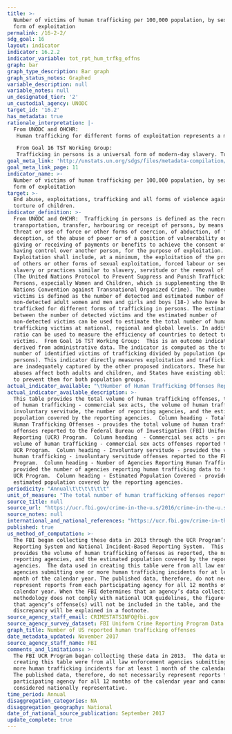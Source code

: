 ```yaml
---
title: >-
  Number of victims of human trafficking per 100,000 population, by sex, age and
  form of exploitation
permalink: /16-2-2/
sdg_goal: 16
layout: indicator
indicator: 16.2.2
indicator_variable: tot_rpt_hum_trfkg_offns
graph: bar
graph_type_description: Bar graph
graph_status_notes: Graphed
variable_description: null
variable_notes: null
un_designated_tier: '2'
un_custodial_agency: UNODC
target_id: '16.2'
has_metadata: true
rationale_interpretation: |-
  From UNODC and OHCHR: 
   Human trafficking for different forms of exploitation represents a major violation of victim's human rights, dignity and inclusion to the society. It has an impact on a person's health and opportunities, it creates economic inequalities and it is a threat to the personal security. The regular production of figures on this indicator will allow the monitoring of the impact of the anti-trafficking measures to the level of trafficking at national, regional and global levels. It also helps to assess the capacity of countries to detect and consequently support victims of trafficking. It will raise awareness on the most prevalent forms of trafficking in persons in different parts of the world. 

   From Goal 16 TST Working Group: 
   Trafficking in persons is a universal form of modern-day slavery. Trafficked persons are often victims of physical, sexual and psychological violence. The demand for cheap labour and sexual services, coupled with criminal practices that seek to profit from the exploitation of vulnerable people, is its main driver. Addressing this most egregious violation of human rights would significantly contribute to one of the main priorities of post-2015 namely to "leave no one behind" and has its legal basis in the UN Convention on Transnational Organized Crime and the optional protocol on human trafficking.
goal_meta_link: 'http://unstats.un.org/sdgs/files/metadata-compilation/Metadata-Goal-16.pdf'
goal_meta_link_page: 11
indicator_name: >-
  Number of victims of human trafficking per 100,000 population, by sex, age and
  form of exploitation
target: >-
  End abuse, exploitations, trafficking and all forms of violence against and
  torture of children.
indicator_definition: >-
  From UNODC and OHCHR:  Trafficking in persons is defined as the recruitment,
  transportation, transfer, harbouring or receipt of persons, by means of the
  threat or use of force or other forms of coercion, of abduction, of fraud, of
  deception, of the abuse of power or of a position of vulnerability or of the
  giving or receiving of payments or benefits to achieve the consent of a person
  having control over another person, for the purpose of exploitation.
  Exploitation shall include, at a minimum, the exploitation of the prostitution
  of others or other forms of sexual exploitation, forced labour or services,
  slavery or practices similar to slavery, servitude or the removal of organs
  (The United Nations Protocol to Prevent Suppress and Punish Trafficking in
  Persons, especially Women and Children, which is supplementing the United
  Nations Convention against Transnational Organized Crime). The number of
  victims is defined as the number of detected and estimated number of
  non-detected adult women and men and girls and boys (18-) who have been
  trafficked for different forms of trafficking in persons. The estimated ratio
  between the number of detected victims and the estimated number of
  non-detected victims can be used to estimate the total number of human
  trafficking victims at national, regional and global levels. In addition, the
  ratio can be used to measure the efficiency of countries to detect trafficking
  victims.  From Goal 16 TST Working Group:  This is an outcome indicator
  derived from administrative data. The indicator is computed as the total
  number of identified victims of trafficking divided by population (per 100,000
  persons). This indicator directly measures exploitation and trafficking, which
  are inadequately captured by the other proposed indicators. These human rights
  abuses affect both adults and children, and States have existing obligations
  to prevent them for both population groups.
actual_indicator_available: "\tNumber of Human Trafficking Offenses Reported to the FBI UCR Program.  \t\t\t\t\t\t\t\t\t"
actual_indicator_available_description: >-
  This table provides the total volume of human trafficking offenses, the volume
  of human trafficking - commercial sex acts, the volume of human trafficking -
  involuntary servitude, the number of reporting agencies, and the estimated
  population covered by the reporting agencies.  Column heading - Total Reported
  Human Trafficking Offenses - provides the total volume of human trafficking
  offenses reported to the Federal Bureau of Investigation (FBI) Uniform Crime
  Reporting (UCR) Program.  Column heading  - Commercial sex acts - provides the
  volume of human trafficking - commercial sex acts offenses reported to the FBI
  UCR Program.  Column heading - Involuntary servitude - provided the volume of
  human trafficking - involuntary servitude offenses reported to the FBI UCR
  Program.  Column heading - Number of Agencies Reporting Human Trafficking -
  provided the number of agencies reporting human trafficking data to the FBI
  UCR Program.  Column heading - Estimated Population Covered - provided the 
  estimated population covered by the reporting agencies.
periodicity: "Annual\t\t\t\t\t\t"
unit_of_measure: "The total number of human trafficking offenses reported, the total number of human trafficking - commercial sex acts offenses reported, the total number of human trafficking - involuntary servitude offenses reported, the number of agencies reporting human trafficking offenses, and the estimated population of the reporting agencies.  \t\t\t\t\t\t"
source_title: null
source_url: "https://ucr.fbi.gov/crime-in-the-u.s/2016/crime-in-the-u.s.-2016/additional-publications/human-trafficking\t\t\t\t\t\t"
source_notes: null
international_and_national_references: "https://ucr.fbi.gov/crime-in-the-u.s/2016/crime-in-the-u.s.-2016/additional-publications/human-trafficking\t\t\t\t\t\t"
published: true
us_method_of_computation: >-
  The FBI began collecting these data in 2013 through the UCR Program’s Summary
  Reporting System and National Incident-Based Reporting System.  This table
  provides the volume of human trafficking offenses as reported, the number of
  reporting agencies, and the estimated population covered by the reporting
  agencies.  The data used in creating this table were from all law enforcement
  agencies submitting one or more human trafficking incidents for at least 1
  month of the calendar year. The published data, therefore, do not necessarily
  represent reports from each participating agency for all 12 months of the
  calendar year. When the FBI determines that an agency’s data collection
  methodology does not comply with national UCR guidelines, the figure(s) for
  that agency’s offense(s) will not be included in the table, and the
  discrepancy will be explained in a footnote.
source_agency_staff_email: CRIMESTATSINFO@fbi.gov
source_agency_survey_dataset: FBI Uniform Crime Reporting Program Data Collection
graph_title: Number of US reported human trafficking offenses
date_metadata_updated: November 2017
source_agency_staff_name: FBI
comments_and_limitations: >-
  The FBI UCR Program began collecting these data in 2013.  The data used in
  creating this table were from all law enforcement agencies submitting one or
  more human trafficking incidents for at least 1 month of the calendar year. 
  The published data, therefore, do not necessarily represent reports from each
  participating agency for all 12 months of the calendar year and cannot be
  considered nationally representative.
time_period: Annual
disaggregation_categories: NA
disaggregation_geography: National
date_of_national_source_publication: September 2017
update_complete: true
---
```

